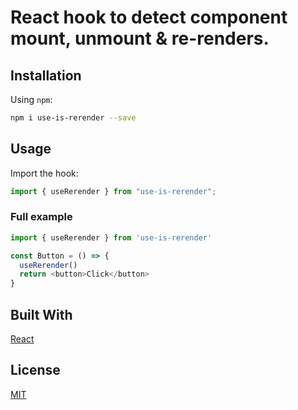 # React hook to detect component mount, unmount & re-renders.

## Installation

Using `npm`:

```bash
npm i use-is-rerender --save
```

## Usage

Import the hook:

```javascript
import { useRerender } from "use-is-rerender";
```

### Full example

```javascript
import { useRerender } from 'use-is-rerender'

const Button = () => {
  useRerender()
  return <button>Click</button>
}

```

## Built With

[React](https://reactjs.org/)

## License

[MIT](./LICENSE.md)
